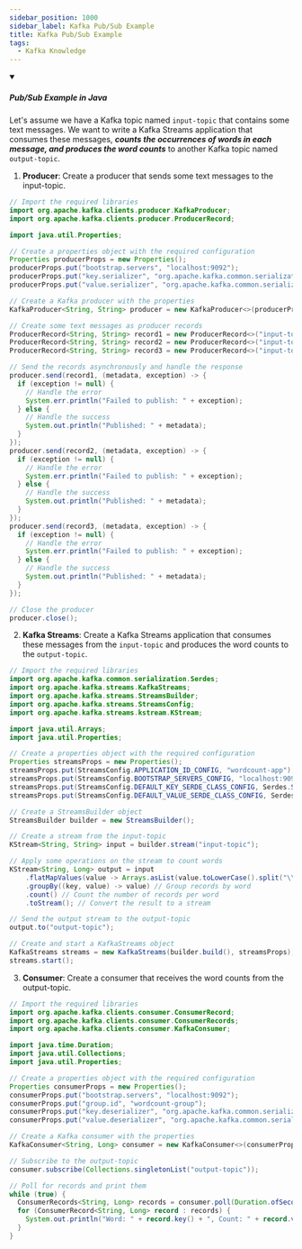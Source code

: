```yaml
---
sidebar_position: 1000
sidebar_label: Kafka Pub/Sub Example
title: Kafka Pub/Sub Example
tags:
  - Kafka Knowledge
---
```


<!-- https://brandfolder.com/workbench/extract-text-from-image -->
<!-- ![for root](/img/interviews/angular/forroot.png) -->

<details open>
<summary><h5>Pub/Sub Example in Java</h5></summary>

Let's assume we have a Kafka topic named `input-topic` that contains some text messages. We want to write a Kafka Streams application that consumes these messages, ***counts the occurrences of words in each message, and produces the word counts*** to another Kafka topic named `output-topic`.

1. **Producer**: Create a producer that sends some text messages to the input-topic.

```java
// Import the required libraries
import org.apache.kafka.clients.producer.KafkaProducer;
import org.apache.kafka.clients.producer.ProducerRecord;

import java.util.Properties;

// Create a properties object with the required configuration
Properties producerProps = new Properties();
producerProps.put("bootstrap.servers", "localhost:9092");
producerProps.put("key.serializer", "org.apache.kafka.common.serialization.StringSerializer");
producerProps.put("value.serializer", "org.apache.kafka.common.serialization.StringSerializer");

// Create a Kafka producer with the properties
KafkaProducer<String, String> producer = new KafkaProducer<>(producerProps);

// Create some text messages as producer records
ProducerRecord<String, String> record1 = new ProducerRecord<>("input-topic", "Hello world");
ProducerRecord<String, String> record2 = new ProducerRecord<>("input-topic", "Kafka Streams is awesome");
ProducerRecord<String, String> record3 = new ProducerRecord<>("input-topic", "Baeldung is a great resource for learning");

// Send the records asynchronously and handle the response
producer.send(record1, (metadata, exception) -> {
  if (exception != null) {
    // Handle the error
    System.err.println("Failed to publish: " + exception);
  } else {
    // Handle the success
    System.out.println("Published: " + metadata);
  }
});
producer.send(record2, (metadata, exception) -> {
  if (exception != null) {
    // Handle the error
    System.err.println("Failed to publish: " + exception);
  } else {
    // Handle the success
    System.out.println("Published: " + metadata);
  }
});
producer.send(record3, (metadata, exception) -> {
  if (exception != null) {
    // Handle the error
    System.err.println("Failed to publish: " + exception);
  } else {
    // Handle the success
    System.out.println("Published: " + metadata);
  }
});

// Close the producer
producer.close();
```

2. **Kafka Streams**: Create a Kafka Streams application that consumes these messages from the `input-topic` and produces the word counts to the `output-topic`.

```java
// Import the required libraries
import org.apache.kafka.common.serialization.Serdes;
import org.apache.kafka.streams.KafkaStreams;
import org.apache.kafka.streams.StreamsBuilder;
import org.apache.kafka.streams.StreamsConfig;
import org.apache.kafka.streams.kstream.KStream;

import java.util.Arrays;
import java.util.Properties;

// Create a properties object with the required configuration
Properties streamsProps = new Properties();
streamsProps.put(StreamsConfig.APPLICATION_ID_CONFIG, "wordcount-app");
streamsProps.put(StreamsConfig.BOOTSTRAP_SERVERS_CONFIG, "localhost:9092");
streamsProps.put(StreamsConfig.DEFAULT_KEY_SERDE_CLASS_CONFIG, Serdes.String().getClass().getName());
streamsProps.put(StreamsConfig.DEFAULT_VALUE_SERDE_CLASS_CONFIG, Serdes.String().getClass().getName());

// Create a StreamsBuilder object
StreamsBuilder builder = new StreamsBuilder();

// Create a stream from the input-topic
KStream<String, String> input = builder.stream("input-topic");

// Apply some operations on the stream to count words
KStream<String, Long> output = input
    .flatMapValues(value -> Arrays.asList(value.toLowerCase().split("\\W+"))) // Split each message into words
    .groupBy((key, value) -> value) // Group records by word
    .count() // Count the number of records per word
    .toStream(); // Convert the result to a stream

// Send the output stream to the output-topic
output.to("output-topic");

// Create and start a KafkaStreams object
KafkaStreams streams = new KafkaStreams(builder.build(), streamsProps);
streams.start();
```

3. **Consumer**: Create a consumer that receives the word counts from the output-topic.

```java
// Import the required libraries
import org.apache.kafka.clients.consumer.ConsumerRecord;
import org.apache.kafka.clients.consumer.ConsumerRecords;
import org.apache.kafka.clients.consumer.KafkaConsumer;

import java.time.Duration;
import java.util.Collections;
import java.util.Properties;

// Create a properties object with the required configuration
Properties consumerProps = new Properties();
consumerProps.put("bootstrap.servers", "localhost:9092");
consumerProps.put("group.id", "wordcount-group");
consumerProps.put("key.deserializer", "org.apache.kafka.common.serialization.StringDeserializer");
consumerProps.put("value.deserializer", "org.apache.kafka.common.serialization.LongDeserializer");

// Create a Kafka consumer with the properties
KafkaConsumer<String, Long> consumer = new KafkaConsumer<>(consumerProps);

// Subscribe to the output-topic
consumer.subscribe(Collections.singletonList("output-topic"));

// Poll for records and print them
while (true) {
  ConsumerRecords<String, Long> records = consumer.poll(Duration.ofSeconds(1));
  for (ConsumerRecord<String, Long> record : records) {
    System.out.println("Word: " + record.key() + ", Count: " + record.value());
  }
}
```
</details>
